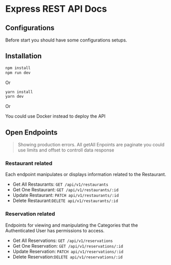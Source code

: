 # Express REST API Docs

## Configurations

Before start you should have some configurations setups.

## Installation

```sh
npm install 
npm run dev
```

Or

```sh
yarn install
yarn dev
```

Or

You could use Docker instead to deploy the API

## Open Endpoints

> Showing production errors.
> All getAll Enpoints are paginate you could use limits and offset to controll data response

### Restaurant related

Each endpoint manipulates or displays information related to the Restaurant.

* Get All Restaurants: `GET /api/v1/restaurants`
* Get One Restaurant: `GET /api/v1/restaurants/:id`
* Update Restaurant: `PATCH api/v1/restaurants/:id`
* Delete Restaurant:`DELETE api/v1/restaurants/:id`

### Reservation related

Endpoints for viewing and manipulating the Categories that the Authenticated User
has permissions to access.

* Get All Reservations: `GET /api/v1/reservations`
* Get One Reservation: `GET /api/v1/reservations/:id`
* Update Reservation: `PATCH api/v1/reservations/:id`
* Delete Reservation:`DELETE api/v1/reservations/:id`
